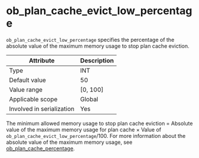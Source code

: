 # ob_plan_cache_evict_low_percentage

`ob_plan_cache_evict_low_percentage` specifies the percentage of the absolute value of the maximum memory usage to stop plan cache eviction.

| **Attribute** | **Description** |
|---------|------------|
| Type | INT |
| Default value | 50 |
| Value range | \[0, 100\] |
| Applicable scope | Global |
| Involved in serialization | Yes |

The minimum allowed memory usage to stop plan cache eviction = Absolute value of the maximum memory usage for plan cache × Value of `ob_plan_cache_evict_low_percentage`/100. For more information about the absolute value of the maximum memory usage, see [ob_plan_cache_percentage](../300.global-system-variable/8600.ob_plan_cache_percentage-global.md).
